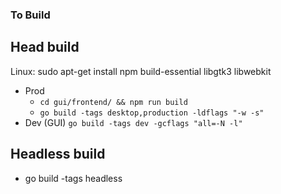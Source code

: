 ### To Build

## Head build

Linux: 
sudo apt-get install npm build-essential libgtk3 libwebkit
- Prod
  - `cd gui/frontend/ && npm run build`
  - `go build -tags desktop,production -ldflags "-w -s"`
- Dev (GUI) `go build -tags dev -gcflags "all=-N -l"`

## Headless build
- go build -tags headless
